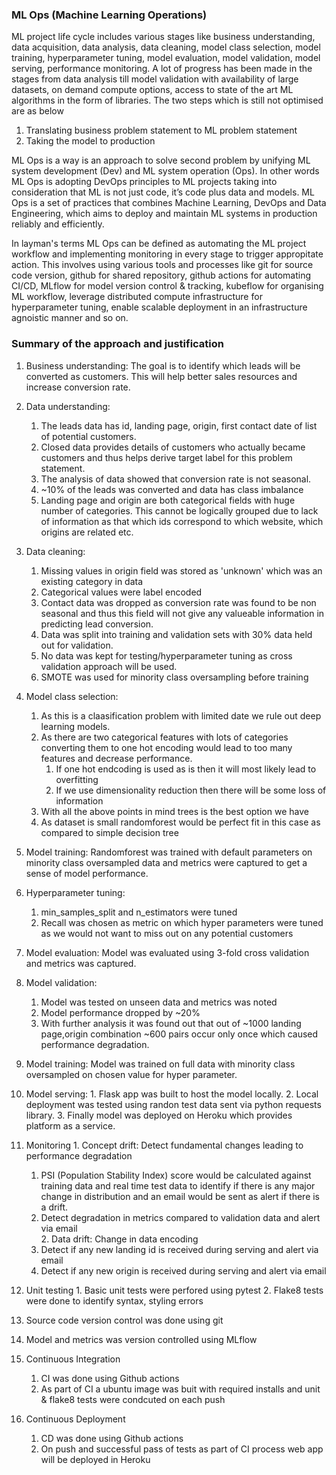 ### ML Ops (Machine Learning Operations)

ML project life cycle includes various stages like business understanding, data acquisition, data analysis, data cleaning, model class selection, model training, hyperparameter tuning, model evaluation, model validation, model serving, performance monitoring. A lot of progress has been made in the stages from data analysis till model validation with availability of large datasets, on demand compute options, access to state of the art ML algorithms in the form of libraries. The two steps which is still not optimised are as below 
1. Translating business problem statement to ML problem statement  
2. Taking the model to production

ML Ops is a way is an approach to solve second problem by unifying ML system development (Dev) and ML system operation (Ops). In other words ML Ops is adopting DevOps principles to ML projects taking into consideration that ML is not just code, it’s code plus data and models. ML Ops is a set of practices that combines Machine Learning, DevOps and Data Engineering, which aims to deploy and maintain ML systems in production reliably and efficiently. 

In layman's terms ML Ops can be defined as automating the ML project workflow and implementing monitoring in every stage to trigger appropitate action. This involves using various tools and processes like git for source code version, github for shared repository, github actions for automating CI/CD, MLflow for model version control & tracking, kubeflow for organising ML workflow, leverage distributed compute infrastructure for hyperparameter tuning, enable scalable deployment in an infrastructure agnoistic manner and so on. 

### Summary of the approach and justification  

1. Business understanding: The goal is to identify which leads will be converted as customers. This will help better sales resources and increase conversion rate.

2. Data understanding: 
    1. The leads data has id, landing page, origin, first contact date of list of potential customers. 
    2. Closed data provides details of customers who actually became customers and thus helps derive target label for this problem statement.  
    3. The analysis of data showed that conversion rate is not seasonal.
    4. ~10% of the leads was converted and data has class imbalance
    4. Landing page and origin are both categorical fields with huge number of categories. This cannot be logically grouped due to lack of information as that which ids correspond to which website, which origins are related etc.

3. Data cleaning: 
    1. Missing values in origin field was stored as 'unknown' which was an existing category in data
    2. Categorical values were label encoded
    3. Contact data was dropped as conversion rate was found to be non seasonal and thus this field will not give any valueable information in predicting lead conversion.
    4. Data was split into training and validation sets with 30% data held out for validation.
    5. No data was kept for testing/hyperparameter tuning as cross validation approach will be used.
    6. SMOTE was used for minority class oversampling before training
    
4. Model class selection: 
    1. As this is a claasification problem with limited date we rule out deep learning models.
    2. As there are two categorical features with lots of categories converting them to one hot encoding would lead to too many features and decrease performance. 
        1. If one hot endcoding is used as is then it will most likely lead to overfitting
        2. If we use dimensionality reduction then there will be some loss of information 
    3. With all the above points in mind trees is the best option we have 
    4. As dataset is small randomforest would be perfect fit in this case as compared to simple decision tree 
   
 5. Model training: Randomforest was trained with default parameters on minority class oversampled data and metrics were captured to get a sense of model performance.
 
 6. Hyperparameter tuning: 
    1. min_samples_split and n_estimators were tuned 
    2. Recall was chosen as metric on which hyper parameters were tuned as we would not want to miss out on any potential customers 
 
 7. Model evaluation: Model was evaluated using 3-fold cross validation and metrics was captured.
 
 8. Model validation:
    1. Model was tested on unseen data and metrics was noted 
    2. Model performance dropped by ~20% 
    3. With further analysis it was found out that out of ~1000 landing page,origin combination ~600 pairs occur only once which caused performance degradation.
  
 9. Model training: Model was trained on full data with minority class oversampled on chosen value for hyper parameter.
 
 10. Model serving: 
    1. Flask app was built to host the model locally. 
    2. Local deployment was tested using randon test data sent via python requests library. 
    3. Finally model was deployed on Heroku which provides platform as a service.
    
 11. Monitoring
    1. Concept drift: Detect fundamental changes leading to performance degradation
        1. PSI (Population Stability Index) score would be calculated against training data and real time test data to identify if there is any major change in distribution and an email would be sent as alert if there is a drift.
        2. Detect degradation in metrics compared to validation data and alert via email  
    2. Data drift: Change in data encoding
        1. Detect if any new landing id is received during serving and alert via email
        2. Detect if any new origin is received during serving and alert via email
        
 12. Unit testing
    1. Basic unit tests were perfored using pytest 
    2. Flake8 tests were done to identify syntax, styling errors
    
 13. Source code version control was done using git
 
 14. Model and metrics was version controlled using MLflow 
 
 15. Continuous Integration
     1. CI was done using Github actions
     2. As part of CI a ubuntu image was buit with required installs and unit & flake8 tests were condcuted on each push
    
 16. Continuous Deployment
     1. CD was done using Github actions
     2. On push and successful pass of tests as part of CI process web app will be deployed in Heroku 
